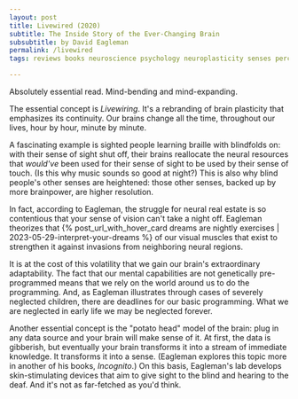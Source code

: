 ```yaml
---
layout: post
title: Livewired (2020)
subtitle: The Inside Story of the Ever-Changing Brain
subsubtitle: by David Eagleman
permalink: /livewired
tags: reviews books neuroscience psychology neuroplasticity senses perception

---
```


Absolutely essential read.
Mind-bending and mind-expanding.
<!--more-->

The essential concept is _Livewiring_.
It's a rebranding of brain plasticity that emphasizes its continuity.
Our brains change all the time, throughout our lives, hour by hour, minute by minute.

A fascinating example is sighted people learning braille with blindfolds on: with their sense of sight shut off, their brains reallocate the neural resources that _would've_ been used for their sense of sight to be used by their sense of touch.
(Is this why music sounds so good at night?)
This is also why blind people's other senses are heightened: those other senses, backed up by more brainpower, are higher resolution.

In fact, according to Eagleman, the struggle for neural real estate is so contentious that your sense of vision can't take a night off.
Eagleman theorizes that {% post_url_with_hover_card dreams are nightly exercises | 2023-05-29-interpret-your-dreams %} of our visual muscles that exist to strengthen it against invasions from neighboring neural regions.

It is at the cost of this volatility that we gain our brain's extraordinary adaptability.
The fact that our mental capabilities are not genetically pre-programmed means that we rely on the world around us to do the programming.
And, as Eagleman illustrates through cases of severely neglected children, there are deadlines for our basic programming.
What we are neglected in early life we may be neglected forever.

Another essential concept is the "potato head" model of the brain: plug in any data source and your brain will make sense of it.
At first, the data is gibberish, but eventually your brain transforms it into a stream of immediate knowledge.
It transforms it into a sense.
(Eagleman explores this topic more in another of his books, _Incognito_.)
On this basis, Eagleman's lab develops skin-stimulating devices that aim to give sight to the blind and hearing to the deaf.
And it's not as far-fetched as you'd think.

